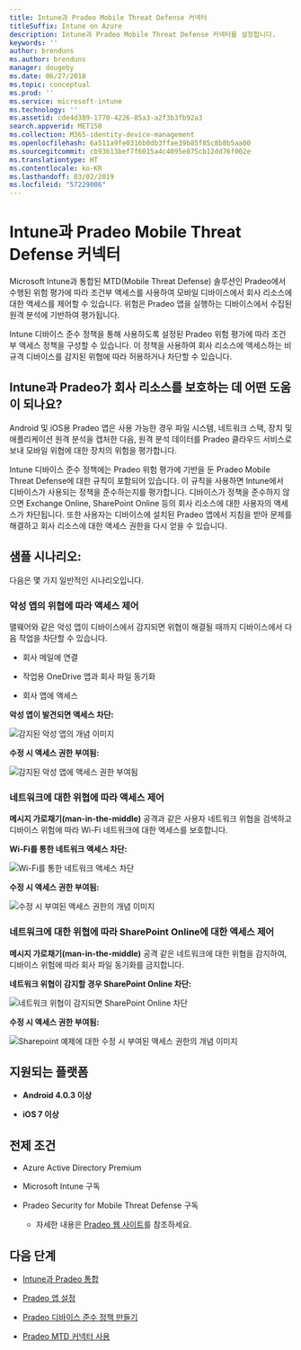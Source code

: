 ```yaml
---
title: Intune과 Pradeo Mobile Threat Defense 커넥터
titleSuffix: Intune on Azure
description: Intune과 Pradeo Mobile Threat Defense 커넥터를 설정합니다.
keywords: ''
author: brenduns
ms.author: brenduns
manager: dougeby
ms.date: 06/27/2018
ms.topic: conceptual
ms.prod: ''
ms.service: microsoft-intune
ms.technology: ''
ms.assetid: cde4d389-1770-4226-85a3-a2f3b3fb92a3
search.appverid: MET150
ms.collection: M365-identity-device-management
ms.openlocfilehash: 6a511a9fe0316b0db3ffae39b85f85c8b8b5aa00
ms.sourcegitcommit: cb93613bef7f6015a4c4095e875cb12dd76f002e
ms.translationtype: HT
ms.contentlocale: ko-KR
ms.lasthandoff: 03/02/2019
ms.locfileid: "57229006"
---
```

# <a name="pradeo-mobile-threat-defense-connector-with-intune"></a>Intune과 Pradeo Mobile Threat Defense 커넥터

Microsoft Intune과 통합된 MTD(Mobile Threat Defense) 솔루션인 Pradeo에서 수행된 위험 평가에 따라 조건부 액세스를 사용하여 모바일 디바이스에서 회사 리소스에 대한 액세스를 제어할 수 있습니다. 위험은 Pradeo 앱을 실행하는 디바이스에서 수집된 원격 분석에 기반하여 평가됩니다.

Intune 디바이스 준수 정책을 통해 사용하도록 설정된 Pradeo 위험 평가에 따라 조건부 액세스 정책을 구성할 수 있습니다. 이 정책을 사용하여 회사 리소스에 액세스하는 비규격 디바이스를 감지된 위협에 따라 허용하거나 차단할 수 있습니다.

## <a name="how-do-intune-and-pradeo-help-protect-your-company-resources"></a>Intune과 Pradeo가 회사 리소스를 보호하는 데 어떤 도움이 되나요?

Android 및 iOS용 Pradeo 앱은 사용 가능한 경우 파일 시스템, 네트워크 스택, 장치 및 애플리케이션 원격 분석을 캡처한 다음, 원격 분석 데이터를 Pradeo 클라우드 서비스로 보내 모바일 위협에 대한 장치의 위험을 평가합니다.

Intune 디바이스 준수 정책에는 Pradeo 위험 평가에 기반을 둔 Pradeo Mobile Threat Defense에 대한 규칙이 포함되어 있습니다. 이 규칙을 사용하면 Intune에서 디바이스가 사용되는 정책을 준수하는지를 평가합니다. 디바이스가 정책을 준수하지 않으면 Exchange Online, SharePoint Online 등의 회사 리소스에 대한 사용자의 액세스가 차단됩니다. 또한 사용자는 디바이스에 설치된 Pradeo 앱에서 지침을 받아 문제를 해결하고 회사 리소스에 대한 액세스 권한을 다시 얻을 수 있습니다.

## <a name="sample-scenarios"></a>샘플 시나리오:

다음은 몇 가지 일반적인 시나리오입니다.

### <a name="control-access-based-on-threats-from-malicious-apps"></a>악성 앱의 위협에 따라 액세스 제어

맬웨어와 같은 악성 앱이 디바이스에서 감지되면 위협이 해결될 때까지 디바이스에서 다음 작업을 차단할 수 있습니다.

-   회사 메일에 연결

-   작업용 OneDrive 앱과 회사 파일 동기화

-   회사 앱에 액세스

**악성 앱이 발견되면 액세스 차단:**

![감지된 악성 앱의 개념 이미지](./media/pradeo_maliciousapps_blocked.png)

**수정 시 액세스 권한 부여됨:**

![감지된 악성 앱에 액세스 권한 부여됨](./media/pradeo_maliciousapps_unblocked.png)

### <a name="control-access-based-on-threat-to-network"></a>네트워크에 대한 위협에 따라 액세스 제어

**메시지 가로채기(man-in-the-middle)** 공격과 같은 사용자 네트워크 위협을 검색하고 디바이스 위험에 따라 Wi-Fi 네트워크에 대한 액세스를 보호합니다.

**Wi-Fi를 통한 네트워크 액세스 차단:**

![Wi-Fi를 통한 네트워크 액세스 차단](./media/pradeo_network_wifi_blocked.png)

**수정 시 액세스 권한 부여됨:**

![수정 시 부여된 액세스 권한의 개념 이미지](./media/pradeo_network_wifi_unblocked.png)

### <a name="control-access-to-sharepoint-online-based-on-threat-to-network"></a>네트워크에 대한 위협에 따라 SharePoint Online에 대한 액세스 제어

**메시지 가로채기(man-in-the-middle)** 공격 같은 네트워크에 대한 위협을 감지하여, 디바이스 위험에 따라 회사 파일 동기화를 금지합니다.

**네트워크 위협이 감지할 경우 SharePoint Online 차단:**

![네트워크 위협이 감지되면 SharePoint Online 차단](./media/pradeo_network_spo_blocked.png)

**수정 시 액세스 권한 부여됨:**

![Sharepoint 예제에 대한 수정 시 부여된 액세스 권한의 개념 이미지](./media/pradeo_network_spo_unblocked.png)

## <a name="supported-platforms"></a>지원되는 플랫폼

-   **Android 4.0.3 이상**

-   **iOS 7 이상**

## <a name="prerequisites"></a>전제 조건

-   Azure Active Directory Premium

-   Microsoft Intune 구독

-   Pradeo Security for Mobile Threat Defense 구독

    -   자세한 내용은 [Pradeo 웹 사이트](https://www.pradeo.com/en-US/mobile-threat-protection)를 참조하세요.

## <a name="next-steps"></a>다음 단계

- [Intune과 Pradeo 통합](pradeo-mtd-connector-integration.md)

- [Pradeo 앱 설정](mtd-apps-ios-app-configuration-policy-add-assign.md)

- [Pradeo 디바이스 준수 정책 만들기](mtd-device-compliance-policy-create.md)

- [Pradeo MTD 커넥터 사용](mtd-connector-enable.md)
